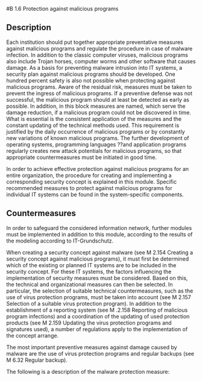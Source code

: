 #B 1.6 Protection against malicious programs
## Description 
Each institution should put together appropriate preventative measures against malicious programs and regulate the procedure in case of malware infection. In addition to the classic computer viruses, malicious programs also include Trojan horses, computer worms and other software that causes damage. As a basis for preventing malware intrusion into IT systems, a security plan against malicious programs should be developed. One hundred percent safety is also not possible when protecting against malicious programs. Aware of the residual risk, measures must be taken to prevent the ingress of malicious programs. If a preventive defense was not successful, the malicious program should at least be detected as early as possible. In addition, in this block measures are named, which serve the damage reduction, if a malicious program could not be discovered in time. What is essential is the consistent application of the measures and the constant updating of the technical methods used. This requirement is justified by the daily occurrence of malicious programs or by constantly new variations of known malicious programs. The further development of operating systems, programming languages ??and application programs regularly creates new attack potentials for malicious programs, so that appropriate countermeasures must be initiated in good time.

In order to achieve effective protection against malicious programs for an entire organization, the procedure for creating and implementing a corresponding security concept is explained in this module. Specific recommended measures to protect against malicious programs for individual IT systems can be found in the system-specific components.



## Countermeasures 
In order to safeguard the considered information network, further modules must be implemented in addition to this module, according to the results of the modeling according to IT-Grundschutz.

When creating a security concept against malware (see M 2.154 Creating a security concept against malicious programs), it must first be determined which of the existing or planned IT systems are to be included in the security concept. For these IT systems, the factors influencing the implementation of security measures must be considered. Based on this, the technical and organizational measures can then be selected. In particular, the selection of suitable technical countermeasures, such as the use of virus protection programs, must be taken into account (see M 2.157 Selection of a suitable virus protection program). In addition to the establishment of a reporting system (see M .2.158 Reporting of malicious program infections) and a coordination of the updating of used protection products (see M 2.159 Updating the virus protection programs and signatures used), a number of regulations apply to the implementation of the concept arrange.

The most important preventive measures against damage caused by malware are the use of virus protection programs and regular backups (see M 6.32 Regular backup).

The following is a description of the malware protection measure:



